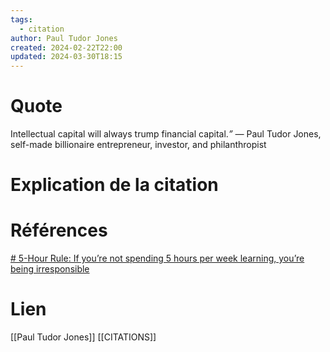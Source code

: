 ```yaml
---
tags:
  - citation
author: Paul Tudor Jones
created: 2024-02-22T22:00
updated: 2024-03-30T18:15
---
```

# Quote

Intellectual capital will always trump financial capital._” —_ Paul Tudor Jones, self-made billionaire entrepreneur, investor, and philanthropist
# Explication de la citation


# Références

[# 5-Hour Rule: If you’re not spending 5 hours per week learning, you’re being irresponsible](https://medium.com/accelerated-intelligence/5-hour-rule-if-youre-not-spending-5-hours-per-week-learning-you-re-being-irresponsible-7815c7ce4a3e)
# Lien

[[Paul Tudor Jones]]
[[CITATIONS]]


